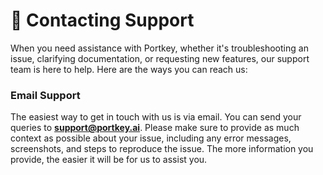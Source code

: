 # 📧 Contacting Support

When you need assistance with Portkey, whether it's troubleshooting an issue, clarifying documentation, or requesting new features, our support team is here to help. Here are the ways you can reach us:

### Email Support

The easiest way to get in touch with us is via email. You can send your queries to [**support@portkey.ai**](mailto:support@portkey.ai). Please make sure to provide as much context as possible about your issue, including any error messages, screenshots, and steps to reproduce the issue. The more information you provide, the easier it will be for us to assist you.
